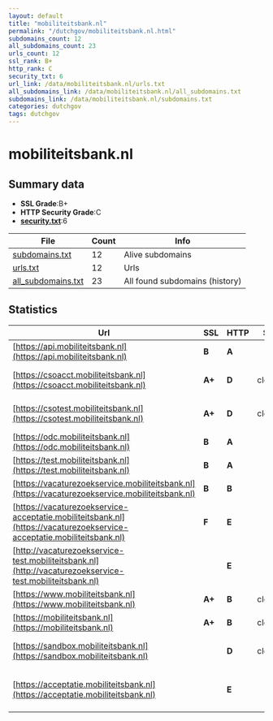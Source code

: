 ```yaml
---
layout: default
title: "mobiliteitsbank.nl"
permalink: "/dutchgov/mobiliteitsbank.nl.html"
subdomains_count: 12
all_subdomains_count: 23
urls_count: 12
ssl_rank: B+
http_rank: C
security_txt: 6
url_link: /data/mobiliteitsbank.nl/urls.txt
all_subdomains_link: /data/mobiliteitsbank.nl/all_subdomains.txt
subdomains_link: /data/mobiliteitsbank.nl/subdomains.txt
categories: dutchgov
tags: dutchgov
---
```



# mobiliteitsbank.nl
## Summary data


 - **SSL Grade**:B+
 - **HTTP Security Grade**:C
 - **[security.txt](https://www.digitaleoverheid.nl/nieuws/standaard-security-txt-nu-verplicht-voor-overheid/)**:6


| File       | Count | Info |
|------------|-------|------|
|[subdomains.txt](/DutchGovScope/data/mobiliteitsbank.nl/subdomains.txt)|12|Alive subdomains|
|[urls.txt](/DutchGovScope/data/mobiliteitsbank.nl/urls.txt)|12|Urls|
|[all_subdomains.txt](/DutchGovScope/data/mobiliteitsbank.nl/all_subdomains.txt)|23|All found subdomains (history)|


## Statistics


| Url | SSL | HTTP | Server | Cookie | HSTS | CORS | CTO | CSP | XFO | XXP | RP |FP| Tech |Title |
|--------|-------|-------|------|------|------|------|------|------|------|------|------|------|------|------|
|[https://api.mobiliteitsbank.nl](https://api.mobiliteitsbank.nl)| **B**| **A**||:white_check_mark: |:white_check_mark: | | | | :white_check_mark: | :white_check_mark: | :white_check_mark: | |HSTS||
|[https://csoacct.mobiliteitsbank.nl](https://csoacct.mobiliteitsbank.nl)| **A+**| **D**|cloudflare|:white_check_mark: |:white_check_mark: | | | | | | :white_check_mark: | |Basic Cloudflare HSTS|Authentication R...|
|[https://csotest.mobiliteitsbank.nl](https://csotest.mobiliteitsbank.nl)| **A+**| **D**|cloudflare|:white_check_mark: |:white_check_mark: | | | | | | :white_check_mark: | |Basic Cloudflare HSTS|Authentication R...|
|[https://odc.mobiliteitsbank.nl](https://odc.mobiliteitsbank.nl)| **B**| **A**|| |:white_check_mark: | | | | :white_check_mark: | :white_check_mark: | :white_check_mark: | |HSTS|Mobiliteitsbank|
|[https://test.mobiliteitsbank.nl](https://test.mobiliteitsbank.nl)| **B**| **A**|| |:white_check_mark: | | | | :white_check_mark: | :white_check_mark: | :white_check_mark: | |Basic HSTS||
|[https://vacaturezoekservice.mobiliteitsbank.nl](https://vacaturezoekservice.mobiliteitsbank.nl)| **B**| **B**|| |:white_check_mark: | | | | | | :white_check_mark: | |HSTS||
|[https://vacaturezoekservice-acceptatie.mobiliteitsbank.nl](https://vacaturezoekservice-acceptatie.mobiliteitsbank.nl)| **F**| **E**|| | | | | | | | :white_check_mark: | |||
|[http://vacaturezoekservice-test.mobiliteitsbank.nl](http://vacaturezoekservice-test.mobiliteitsbank.nl)| | **E**|| | | | | | | | :white_check_mark: | |||
|[https://www.mobiliteitsbank.nl](https://www.mobiliteitsbank.nl)| **A+**| **B**|cloudflare|:white_check_mark: |:white_check_mark: | | | | :white_check_mark: | :white_check_mark: | :white_check_mark: | |Cloudflare HSTS||
|[https://mobiliteitsbank.nl](https://mobiliteitsbank.nl)| **A+**| **B**|cloudflare|:white_check_mark: |:white_check_mark: | | | | :white_check_mark: | :white_check_mark: | :white_check_mark: | |Cloudflare HSTS||
|[https://sandbox.mobiliteitsbank.nl](https://sandbox.mobiliteitsbank.nl)| | **D**|cloudflare|:white_check_mark: |:white_check_mark: | | | | | | :white_check_mark: | |Basic Cloudflare HSTS|Authentication R...|
|[https://acceptatie.mobiliteitsbank.nl](https://acceptatie.mobiliteitsbank.nl)| | **E**|| | | | | | | | :white_check_mark: | |Apache HTTP Server HSTS||

